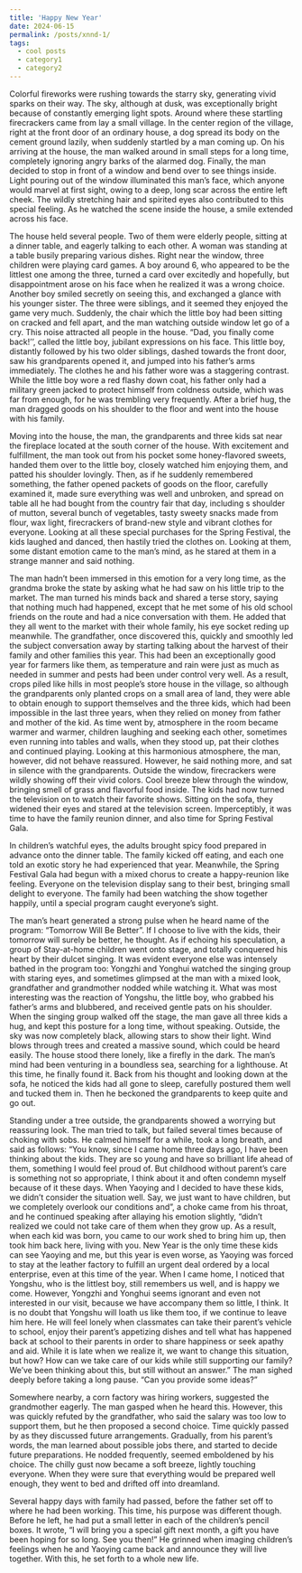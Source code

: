 ```yaml
---
title: 'Happy New Year'
date: 2024-06-15
permalink: /posts/xnnd-1/
tags:
  - cool posts
  - category1
  - category2
---
```



Colorful fireworks were rushing towards the starry sky, generating vivid sparks on their way. The sky, although at dusk, was exceptionally bright because of constantly emerging light spots. Around where these startling firecrackers came from lay a small village. In the center region of the village, right at the front door of an ordinary house, a dog spread its body on the cement ground lazily, when suddenly startled by a man coming up. On his arriving at the house, the man walked around in small steps for a long time, completely ignoring angry barks of the alarmed dog. Finally, the man decided to stop in front of a window and bend over to see things inside. Light pouring out of the window illuminated this man’s face, which anyone would marvel at first sight, owing to a deep, long scar across the entire left cheek. The wildly stretching hair and spirited eyes also contributed to this special feeling. As he watched the scene inside the house, a smile extended across his face.

The house held several people. Two of them were elderly people, sitting at a dinner table, and eagerly talking to each other. A woman was standing at a table busily preparing various dishes. Right near the window, three children were playing card games. A boy around 6, who appeared to be the littlest one among the three, turned a card over excitedly and hopefully, but disappointment arose on his face when he realized it was a wrong choice. Another boy smiled secretly on seeing this, and exchanged a glance with his younger sister. The three were siblings, and it seemed they enjoyed the game very much. Suddenly, the chair which the little boy had been sitting on cracked and fell apart, and the man watching outside window let go of a cry. This noise attracted all people in the house. “Dad, you finally come back!’’, called the little boy, jubilant expressions on his face. This little boy, distantly followed by his two older siblings, dashed towards the front door, saw his grandparents opened it, and jumped into his father’s arms immediately. The clothes he and his father wore was a staggering contrast. While the little boy wore a red flashy down coat, his father only had a military green jacked to protect himself from coldness outside, which was far from enough, for he was trembling very frequently. After a brief hug, the man dragged goods on his shoulder to the floor and went into the house with his family.

Moving into the house, the man, the grandparents and three kids sat near the fireplace located at the south corner of the house. With excitement and fulfillment, the man took out from his pocket some honey-flavored sweets, handed them over to the little boy, closely watched him enjoying them, and patted his shoulder lovingly. Then, as if he suddenly remembered something, the father opened packets of goods on the floor, carefully examined it, made sure everything was well and unbroken, and spread on table all he had bought from the country fair that day, including s shoulder of mutton, several bunch of vegetables, tasty sweety snacks made from flour, wax light, firecrackers of brand-new style and vibrant clothes for everyone. Looking at all these special purchases for the Spring Festival, the kids laughed and danced, then hastily tried the clothes on. Looking at them, some distant emotion came to the man’s mind, as he stared at them in a strange manner and said nothing.

The man hadn’t been immersed in this emotion for a very long time, as the grandma broke the state by asking what he had saw on his little trip to the market. The man turned his minds back and shared a terse story, saying that nothing much had happened, except that he met some of his old school friends on the route and had a nice conversation with them. He added that they all went to the market with their whole family, his eye socket reding up meanwhile. The grandfather, once discovered this, quickly and smoothly led the subject conversation away by starting talking about the harvest of their family and other families this year. This had been an exceptionally good year for farmers like them, as temperature and rain were just as much as needed in summer and pests had been under control very well. As a result, crops piled like hills in most people’s store house in the village, so although the grandparents only planted crops on a small area of land, they were able to obtain enough to support themselves and the three kids, which had been impossible in the last three years, when they relied on money from father and mother of the kid. As time went by, atmosphere in the room became warmer and warmer, children laughing and seeking each other, sometimes even running into tables and walls, when they stood up, pat their clothes and continued playing. Looking at this harmonious atmosphere, the man, however, did not behave reassured. However, he said nothing more, and sat in silence with the grandparents. Outside the window, firecrackers were wildly showing off their vivid colors. Cool breeze blew through the window, bringing smell of grass and flavorful food inside. The kids had now turned the television on to watch their favorite shows. Sitting on the sofa, they widened their eyes and stared at the television screen. Imperceptibly, it was time to have the family reunion dinner, and also time for Spring Festival Gala.

In children’s watchful eyes, the adults brought spicy food prepared in advance onto the dinner table. The family kicked off eating, and each one told an exotic story he had experienced that year. Meanwhile, the Spring Festival Gala had begun with a mixed chorus to create a happy-reunion like feeling. Everyone on the television display sang to their best, bringing small delight to everyone. The family had been watching the show together happily, until a special program caught everyone’s sight. 

The man’s heart generated a strong pulse when he heard name of the program: “Tomorrow Will Be Better”. If I choose to live with the kids, their tomorrow will surely be better, he thought. As if echoing his speculation, a group of Stay-at-home children went onto stage, and totally conquered his heart by their dulcet singing. It was evident everyone else was intensely bathed in the program too: Yongzhi and Yonghui watched the singing group with staring eyes, and sometimes glimpsed at the man with a mixed look, grandfather and grandmother nodded while watching it. What was most interesting was the reaction of Yongshu, the little boy, who grabbed his father’s arms and blubbered, and received gentle pats on his shoulder. When the singing group walked off the stage, the man gave all three kids a hug, and kept this posture for a long time, without speaking. Outside, the sky was now completely black, allowing stars to show their light. Wind blows through trees and created a massive sound, which could be heard easily. The house stood there lonely, like a firefly in the dark. The man’s mind had been venturing in a boundless sea, searching for a lighthouse. At this time, he finally found it. Back from his thought and looking down at the sofa, he noticed the kids had all gone to sleep, carefully postured them well and tucked them in. Then he beckoned the grandparents to keep quite and go out. 

Standing under a tree outside, the grandparents showed a worrying but reassuring look. The man tried to talk, but failed several times because of choking with sobs. He calmed himself for a while, took a long breath, and said as follows: “You know, since I came home three days ago, I have been thinking about the kids. They are so young and have so brilliant life ahead of them, something I would feel proud of. But childhood without parent’s care is something not so appropriate, I think about it and often condemn myself because of it these days. When Yaoying and I decided to have these kids, we didn’t consider the situation well. Say, we just want to have children, but we completely overlook our conditions and”, a choke came from his throat, and he continued speaking after allaying his emotion slightly, “didn’t realized we could not take care of them when they grow up. As a result, when each kid was born, you came to our work shed to bring him up, then took him back here, living with you. New Year is the only time these kids can see Yaoying and me, but this year is even worse, as Yaoying was forced to stay at the leather factory to fulfill an urgent deal ordered by a local enterprise, even at this time of the year. When I came home, I noticed that Yongshu, who is the littlest boy, still remembers us well, and is happy we come. However, Yongzhi and Yonghui seems ignorant and even not interested in our visit, because we have accompany them so little, I think. It is no doubt that Yongshu will loath us like them too, if we continue to leave him here. He will feel lonely when classmates can take their parent’s vehicle to school, enjoy their parent’s appetizing dishes and tell what has happened back at school to their parents in order to share happiness or seek apathy and aid. While it is late when we realize it, we want to change this situation, but how? How can we take care of our kids while still supporting our family? We’ve been thinking about this, but still without an answer.” The man sighed deeply before taking a long pause. “Can you provide some ideas?”

Somewhere nearby, a corn factory was hiring workers, suggested the grandmother eagerly. The man gasped when he heard this. However, this was quickly refuted by the grandfather, who said the salary was too low to support them, but he then proposed a second choice. Time quickly passed by as they discussed future arrangements. Gradually, from his parent’s words, the man learned about possible jobs there, and started to decide future preparations. He nodded frequently, seemed emboldened by his choice. The chilly gust now became a soft breeze, lightly touching everyone. When they were sure that everything would be prepared well enough, they went to bed and drifted off into dreamland.

Several happy days with family had passed, before the father set off to where he had been working. This time, his purpose was different though. Before he left, he had put a small letter in each of the children’s pencil boxes. It wrote, “I will bring you a special gift next month, a gift you have been hoping for so long. See you then!” He grinned when imaging children’s feelings when he and Yaoying came back and announce they will live together. With this, he set forth to a whole new life.

